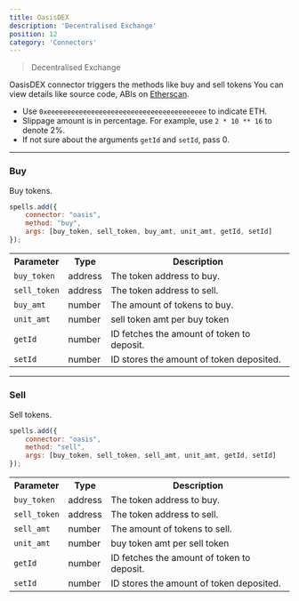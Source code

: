 ```yaml
---
title: OasisDEX
description: 'Decentralised Exchange'
position: 12
category: 'Connectors'
---
```

> Decentralised Exchange

OasisDEX connector triggers the methods like buy and sell tokens You can view details like source code, ABIs on [Etherscan](https://etherscan.io/address/0x57118572267072fcaEe72b15aE18B07A8b0d6144#code).

- Use `0xeeeeeeeeeeeeeeeeeeeeeeeeeeeeeeeeeeeeeeee` to indicate ETH.
- Slippage amount is in percentage. For example, use `2 * 10 ** 16` to denote 2%.
- If not sure about the arguments `getId` and `setId`, pass 0.

---

### Buy

Buy tokens.

```javascript
spells.add({
    connector: "oasis",
    method: "buy",
    args: [buy_token, sell_token, buy_amt, unit_amt, getId, setId]
});
```

<table class="table">
  <tr>
    <th>Parameter</th>
    <th>Type</th> 
    <th>Description</th>
  </tr>
  <tr>
    <td><code>buy_token</code></td>
    <td>address</td>
    <td>The token address to buy.</td>
  <tr>
  <tr>
    <td><code>sell_token</code></td>
    <td>address</td>
    <td>The token address to sell.</td>
  <tr>
  <tr>
    <td><code>buy_amt</code></td>
    <td>number</td>
    <td>The amount of tokens to buy.</td>
  <tr>
  <tr>
    <td><code>unit_amt</code></td>
    <td>number</td>
    <td>sell token amt per buy token</td>
  <tr>
    <td><code>getId</code></td>
    <td>number</td>
    <td>ID fetches the amount of token to deposit.</td>
  <tr>
  <tr>
    <td><code>setId</code></td>
    <td>number</td>
    <td>ID stores the amount of token deposited.</td>
  <tr>
</table>

---

### Sell

Sell tokens.

```javascript
spells.add({
    connector: "oasis",
    method: "sell",
    args: [buy_token, sell_token, sell_amt, unit_amt, getId, setId]
});
```

<table class="table">
  <tr>
    <th>Parameter</th>
    <th>Type</th>
    <th>Description</th>
  </tr>
  <tr>
    <td><code>buy_token</code></td>
    <td>address</td>
    <td>The token address to buy.</td>
  <tr>
  <tr>
    <td><code>sell_token</code></td>
    <td>address</td>
    <td>The token address to sell.</td>
  <tr>
  <tr>
    <td><code>sell_amt</code></td>
    <td>number</td>
    <td>The amount of tokens to sell.</td>
  <tr>
    <tr>
    <td><code>unit_amt</code></td>
    <td>number</td>
    <td>buy token amt per sell token</td>
  <tr>
  <tr>
    <td><code>getId</code></td>
    <td>number</td>
    <td>ID fetches the amount of token to deposit.</td>
  <tr>
  <tr>
    <td><code>setId</code></td>
    <td>number</td>
    <td>ID stores the amount of token deposited.</td>
  <tr>
</table>